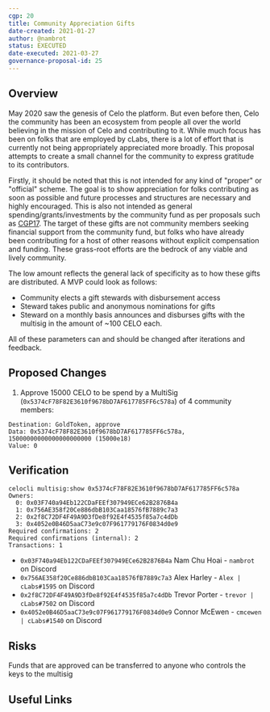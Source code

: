 ```yaml
---
cgp: 20
title: Community Appreciation Gifts 
date-created: 2021-01-27
author: @nambrot
status: EXECUTED
date-executed: 2021-03-27
governance-proposal-id: 25
---
```



## Overview

May 2020 saw the genesis of Celo the platform. But even before then, Celo the community has been an ecosystem from people all over the world believing in the mission of Celo and contributing to it. While much focus has been on folks that are employed by cLabs, there is a lot of effort that is currently not being appropriately appreciated more broadly. This proposal attempts to create a small channel for the community to express gratitude to its contributors.

Firstly, it should be noted that this is not intended for any kind of "proper" or "official" scheme. The goal is to show appreciation for folks contributing as soon as possible and future processes and structures are necessary and highly encouraged. This is also not intended as general spending/grants/investments by the community fund as per proposals such as [CGP17](https://github.com/celo-org/governance/blob/main/CGPs/cgp-0017.md). The target of these gifts are not community members seeking financial support from the community fund, but folks who have already been contributing for a host of other reasons without explicit compensation and funding. These grass-root efforts are the bedrock of any viable and lively community.

The low amount reflects the general lack of specificity as to how these gifts are distributed. A MVP could look as follows:

- Community elects a gift stewards with disbursement access
- Steward takes public and anonymous nominations for gifts
- Steward on a monthly basis announces and disburses gifts with the multisig in the amount of ~100 CELO each.

All of these parameters can and should be changed after iterations and feedback.

## Proposed Changes

1. Approve 15000 CELO to be spend by a MultiSig (`0x5374cF78F82E3610f9678bD7AF617785FF6c578a`) of 4 community members:

```
Destination: GoldToken, approve
Data: 0x5374cF78F82E3610f9678bD7AF617785FF6c578a, 15000000000000000000000 (15000e18)
Value: 0
```



## Verification

```
celocli multisig:show 0x5374cF78F82E3610f9678bD7AF617785FF6c578a
Owners: 
  0: 0x03F740a94Eb122CDaFEEf307949ECe62B2876B4a
  1: 0x756AE358f20Ce886dbB103Caa18576fB7889c7a3
  2: 0x2f8C72DF4F49A9D3fDe8f92E4f4535f85a7c4dDb
  3: 0x4052e0B46D5aaC73e9c07F961779176F0834d0e9
Required confirmations: 2 
Required confirmations (internal): 2 
Transactions: 1
```

- `0x03F740a94Eb122CDaFEEf307949ECe62B2876B4a` Nam Chu Hoai - `nambrot` on Discord
- `0x756AE358f20Ce886dbB103Caa18576fB7889c7a3` Alex Harley - `Alex | cLabs#1595` on Discord
- `0x2f8C72DF4F49A9D3fDe8f92E4f4535f85a7c4dDb` Trevor Porter - `trevor | cLabs#7502` on Discord
- `0x4052e0B46D5aaC73e9c07F961779176F0834d0e9` Connor McEwen - `cmcewen | cLabs#1540` on Discord

## Risks

Funds that are approved can be transferred to anyone who controls the keys to the multisig

## Useful Links

